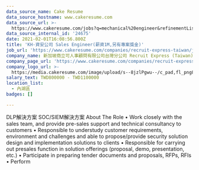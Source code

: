 ```yaml
---
data_source_name: Cake Resume
data_source_hostname: www.cakeresume.com
data_source_url: >-
  https://www.cakeresume.com/jobs?q=mechanical%20engineer&refinementList%5Blang_name%5D%5B0%5D=English&refinementList%5Bsalary_type%5D=per_year&range%5Bsalary_range%5D%5Bmin%5D=1000000&page=3
data_source_internal_id: '24675'
date: 2021-02-01T16:08:56.800Z
title: 'KH-資安公司 Sales Engineer(薪資1M,另有專案獎金)'
job_url: 'https://www.cakeresume.com/companies/recruit-express-taiwan/jobs/1f4d70'
company_name: 新加坡商立可人事顧問有限公司台灣分公司 Recruit Express (Taiwan)
company_page_url: 'https://www.cakeresume.com/companies/recruit-express-taiwan'
company_logo_url: >-
  https://media.cakeresume.com/image/upload/s--8jzlPgwu--/c_pad,fl_png8,h_200,w_200/v1566176619/pxugexvfcc68sz5kf2sn.png
salary_text: TWD800000 - TWD1100000
location_list:
  - 內湖區
badges: []

---
```


DLP解決方案 SOC/SIEM解決方案 About The Role • Work closely with the sales team, and provide pre-sales support and technical consultancy to customers • Responsible to understudy customer requirements, environment and challenges and able to propose/provide security solution design and implementation solutions to clients • Responsible for carrying out presales function in solution offerings (proposal, demo, presentation, etc.) • Participate in preparing tender documents and proposals, RFPs, RFIs • Perform 